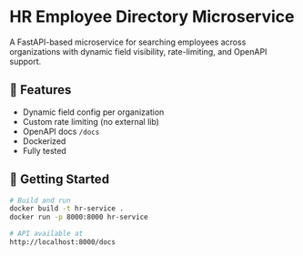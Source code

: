 # HR Employee Directory Microservice

A FastAPI-based microservice for searching employees across organizations with dynamic field visibility, rate-limiting, and OpenAPI support.

## 🧰 Features

- Dynamic field config per organization
- Custom rate limiting (no external lib)
- OpenAPI docs `/docs`
- Dockerized
- Fully tested

## 🚀 Getting Started

```bash
# Build and run
docker build -t hr-service .
docker run -p 8000:8000 hr-service

# API available at
http://localhost:8000/docs
